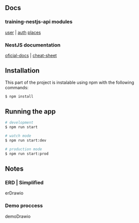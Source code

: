 ## Docs

### training-nestjs-api modules

[user][user] | [auth][auth] [places][places]

### NestJS documentation

[oficial-docs][oficial-docs] | [cheat-sheet][cheat-sheet]

## Installation

This part of the project is instalable using npm with the following commands:

```bash
$ npm install
```

## Running the app

```bash
# development
$ npm run start

# watch mode
$ npm run start:dev

# production mode
$ npm run start:prod
```

## Notes

### ERD | Simplified

erDrawio

### Demo proccess

demoDrawio

[oficial-docs]: https://docs.nestjs.com/
[cheat-sheet]: https://fernando-herrera.com/pdfs/nest-cheatsheet.pdf

[user]: https://github.com/inkoms/training-nestjs/tree/main/src/user
[auth]: https://github.com/inkoms/training-nestjs/tree/main/src/auth
[places]: https://github.com/inkoms/training-nestjs/tree/main/src/places
